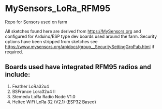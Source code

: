 # MySensors_LoRa_RFM95
Repo for Sensors used on farm

All sketches found here are derived from https://MySensors.org and configured for Arduino/ESP type dev boards used around the farm.
Security options have been stripped from sketches see https://www.mysensors.org/apidocs/group__SecuritySettingGrpPub.html if required.
## Boards used have integrated RFM95 radios and include:
1. Feather LoRa32u4 
1. BSFrance Lora32u4 II
1. Stemedu LoRa Radio Node V1.0
1. Heltec WiFi LoRa 32 (V2.1) (ESP32 Based) 
